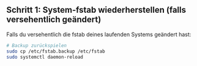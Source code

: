 ## Schritt 1: System-fstab wiederherstellen (falls versehentlich geändert)

Falls du versehentlich die fstab deines laufenden Systems geändert hast:

```bash
# Backup zurückspielen
sudo cp /etc/fstab.backup /etc/fstab
sudo systemctl daemon-reload
```